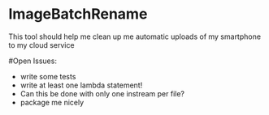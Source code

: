 # ImageBatchRename
This tool should help me clean up me automatic uploads of my smartphone to my cloud service

#Open Issues:
* write some tests
* write at least one lambda statement!
* Can this be done with only one instream per file?
* package me nicely



